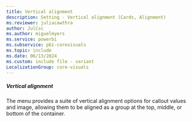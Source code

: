 ```yaml
---
title: Vertical alignment
description: Setting - Vertical alignment (Cards, Alignment)
ms.reviewer: juliacawthra
author: JulCsc
ms.author: miguelmyers
ms.service: powerbi
ms.subservice: pbi-corevisuals
ms.topic: include
ms.date: 06/13/2024
ms.custom: include file - variant
LocalizationGroup: core-visuals
---
```

##### Vertical alignment

The menu provides a suite of vertical alignment options for callout values and image, allowing them to be aligned as a group at the top, middle, or bottom of the container.
